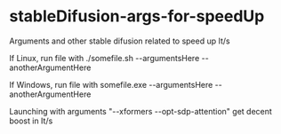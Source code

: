 # stableDifusion-args-for-speedUp
Arguments and other stable difusion related to speed up It/s

If Linux, run file with ./somefile.sh --argumentsHere --anotherArgumentHere

If Windows, run file with somefile.exe --argumentsHere --anotherArgumentHere

Launching with arguments "--xformers --opt-sdp-attention" get decent boost in It/s
